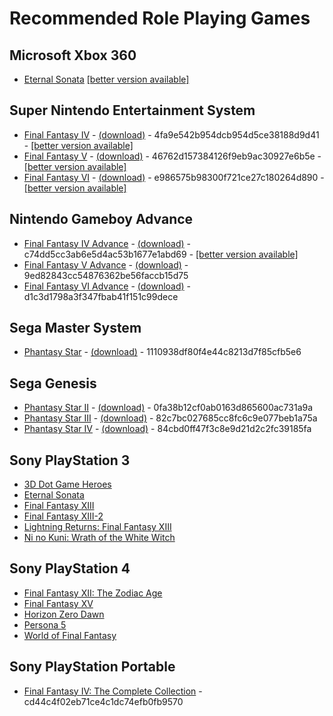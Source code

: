 # Recommended Role Playing Games

## Microsoft Xbox 360

* <a name="eternal-sonata-360">[Eternal Sonata](https://www.gamefaqs.com/xbox360/934162-eternal-sonata) [[better version available]](#eternal-sonata-ps3)

## Super Nintendo Entertainment System

* <a name="final-fantasy-iv">[Final Fantasy IV](https://www.gamefaqs.com/snes/588330-final-fantasy-iv) - [(download)](https://www.dropbox.com/s/bkok8afr18825x7/final-fantasy-iv.zip?dl=0) - 4fa9e542b954dcb954d5ce38188d9d41 - [[better version available]](#final-fantasy-iv-the-complete-collection)
* <a name="final-fantasy-v">[Final Fantasy V](https://www.gamefaqs.com/snes/588331-final-fantasy-v) - [(download)](https://www.dropbox.com/s/psrchxugqtdylpf/final-fantasy-v.zip?dl=0) - 46762d157384126f9eb9ac30927e6b5e - [[better version available]](#final-fantasy-v-advance)
* <a name="final-fantasy-vi">[Final Fantasy VI](https://www.gamefaqs.com/snes/554041-final-fantasy-iii) - [(download)](https://www.dropbox.com/s/xx5zdqk1tmhjzb7/final-fantasy-vi.zip?dl=0) - e986575b98300f721ce27c180264d890 - [[better version available]](#final-fantasy-vi-advance)


## Nintendo Gameboy Advance

* <a name="final-fantasy-iv-advance">[Final Fantasy IV Advance](https://www.gamefaqs.com/gba/929937-final-fantasy-iv-advance) - [(download)](https://www.dropbox.com/s/yh9kevdhtk74s41/final-fantasy-iv-advance.zip?dl=0) - c74dd5cc3ab6e5d4ac53b1677e1abd69 - [[better version available]](#final-fantasy-iv-the-complete-collection)
* <a name="final-fantasy-v-advance">[Final Fantasy V Advance](https://www.gamefaqs.com/gba/930369-final-fantasy-v-advance) - [(download)](https://www.dropbox.com/s/0hyxc48weigsssp/final-fantasy-v-advance.zip?dl=0) - 9ed82843cc54876362be56faccb15d75
* <a name="final-fantasy-vi-advance">[Final Fantasy VI Advance](https://www.gamefaqs.com/gba/930370-final-fantasy-vi-advance) - [(download)](https://www.dropbox.com/s/uyufy2krf4w5nhj/final-fantasy-vi-advance.zip?dl=0) - d1c3d1798a3f347fbab41f151c99dece


## Sega Master System

* <a name="phantasy-star">[Phantasy Star](https://www.gamefaqs.com/sms/588116-phantasy-star) - [(download)](https://www.dropbox.com/s/5vacspcoy7gz0x1/phantasy-star.zip?dl=0) - 1110938df80f4e44c8213d7f85cfb5e6


## Sega Genesis

* <a name="phantasy-star-ii">[Phantasy Star II](https://www.gamefaqs.com/genesis/526675-phantasy-star-ii) - [(download)](https://www.dropbox.com/s/px8u1s4nwswvpdv/phantasy-star-ii.zip?dl=0) - 0fa38b12cf0ab0163d865600ac731a9a
* <a name="phantasy-star-iii">[Phantasy Star III](https://www.gamefaqs.com/genesis/586382-phantasy-star-iii-generations-of-doom) - [(download)](https://www.dropbox.com/s/pe0xhecjzq9llgq/phantasy-star-iii.zip?dl=0) - 82c7bc027685cc8fc6c9e077beb1a75a
* <a name="phantasy-star-iv">[Phantasy Star IV](https://www.gamefaqs.com/genesis/563334-phantasy-star-iv) - [(download)](https://www.dropbox.com/s/a5yy3zmnm6q5lok/phantasy-star-iv.zip?dl=0) - 84cbd0ff47f3c8e9d21d2c2fc39185fa

## Sony PlayStation 3

* <a name="3d-dot-game-heroes">[3D Dot Game Heroes](https://www.gamefaqs.com/ps3/971481-3d-dot-game-heroes)
* <a name="eternal-sonata-ps3">[Eternal Sonata](https://www.gamefaqs.com/ps3/943325-eternal-sonata)
* <a name="final-fantasy-xiii">[Final Fantasy XIII](https://www.gamefaqs.com/ps3/928790-final-fantasy-xiii)
* <a name="final-fantasy-xiii-2">[Final Fantasy XIII-2](https://www.gamefaqs.com/ps3/619315-final-fantasy-xiii-2)
* <a name="lightning-returns-final-fantasy-xiii">[Lightning Returns: Final Fantasy XIII](https://www.gamefaqs.com/ps3/681990-lightning-returns-final-fantasy-xiii)
* <a name="ni-no-kuni-wrath-of-the-white-witch">[Ni no Kuni: Wrath of the White Witch](https://www.gamefaqs.com/ps3/998014-ni-no-kuni-wrath-of-the-white-witch)

## Sony PlayStation 4

* <a name="final-fantasy-xii-the-zodiac-age">[Final Fantasy XII: The Zodiac Age](https://www.gamefaqs.com/ps4/191202-final-fantasy-xii-the-zodiac-age)
* <a name="final-fantasy-xv">[Final Fantasy XV](https://www.gamefaqs.com/ps4/932981-final-fantasy-xv)
* <a name="horizon-zero-dawn">[Horizon Zero Dawn](https://www.gamefaqs.com/ps4/168644-horizon-zero-dawn)
* <a name="persona-5">[Persona 5](https://www.gamefaqs.com/ps4/835628-persona-5)
* <a name="world-of-final-fantasy">[World of Final Fantasy](https://www.gamefaqs.com/ps4/168651-world-of-final-fantasy)

## Sony PlayStation Portable

* <a name="final-fantasy-iv-the-complete-collection">[Final Fantasy IV: The Complete Collection](https://www.gamefaqs.com/psp/615911-final-fantasy-iv-the-complete-collection) - cd44c4f02eb71ce4c1dc74efb0fb9570
